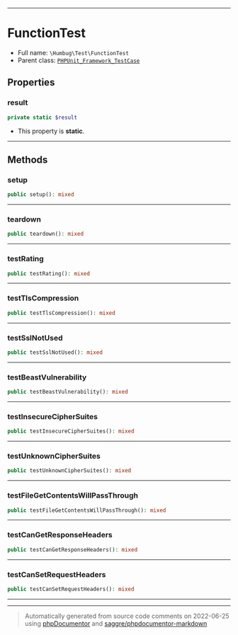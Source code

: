 ***

# FunctionTest





* Full name: `\Humbug\Test\FunctionTest`
* Parent class: [`PHPUnit_Framework_TestCase`](../../PHPUnit_Framework_TestCase.md)



## Properties


### result



```php
private static $result
```



* This property is **static**.


***

## Methods


### setup



```php
public setup(): mixed
```











***

### teardown



```php
public teardown(): mixed
```











***

### testRating



```php
public testRating(): mixed
```











***

### testTlsCompression



```php
public testTlsCompression(): mixed
```











***

### testSslNotUsed



```php
public testSslNotUsed(): mixed
```











***

### testBeastVulnerability



```php
public testBeastVulnerability(): mixed
```











***

### testInsecureCipherSuites



```php
public testInsecureCipherSuites(): mixed
```











***

### testUnknownCipherSuites



```php
public testUnknownCipherSuites(): mixed
```











***

### testFileGetContentsWillPassThrough



```php
public testFileGetContentsWillPassThrough(): mixed
```











***

### testCanGetResponseHeaders



```php
public testCanGetResponseHeaders(): mixed
```











***

### testCanSetRequestHeaders



```php
public testCanSetRequestHeaders(): mixed
```











***


***
> Automatically generated from source code comments on 2022-06-25 using [phpDocumentor](http://www.phpdoc.org/) and [saggre/phpdocumentor-markdown](https://github.com/Saggre/phpDocumentor-markdown)

